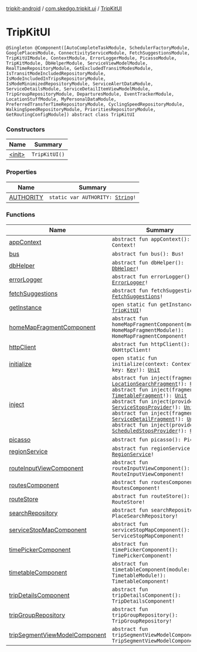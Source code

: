 [tripkit-android](../../index.md) / [com.skedgo.tripkit.ui](../index.md) / [TripKitUI](./index.md)

# TripKitUI

`@Singleton @Component([AutoCompleteTaskModule, SchedulerFactoryModule, GooglePlacesModule, ConnectivityServiceModule, FetchSuggestionsModule, TripKitUIModule, ContextModule, ErrorLoggerModule, PicassoModule, TripKitModule, DbHelperModule, ServiceViewModelModule, RealTimeRepositoryModule, GetExcludedTransitModesModule, IsTransitModeIncludedRepositoryModule, IsModeIncludedInTripsRepositoryModule, IsModeMinimizedRepositoryModule, ServiceAlertDataModule, ServiceDetailsModule, ServiceDetailItemViewModelModule, TripGroupRepositoryModule, DeparturesModule, EventTrackerModule, LocationStuffModule, MyPersonalDataModule, PreferredTransferTimeRepositoryModule, CyclingSpeedRepositoryModule, WalkingSpeedRepositoryModule, PrioritiesRepositoryModule, GetRoutingConfigModule]) abstract class TripKitUI`

### Constructors

| Name | Summary |
|---|---|
| [&lt;init&gt;](-init-.md) | `TripKitUI()` |

### Properties

| Name | Summary |
|---|---|
| [AUTHORITY](-a-u-t-h-o-r-i-t-y.md) | `static var AUTHORITY: `[`String`](https://kotlinlang.org/api/latest/jvm/stdlib/kotlin/-string/index.html)`!` |

### Functions

| Name | Summary |
|---|---|
| [appContext](app-context.md) | `abstract fun appContext(): Context!` |
| [bus](bus.md) | `abstract fun bus(): Bus!` |
| [dbHelper](db-helper.md) | `abstract fun dbHelper(): `[`DbHelper`](../../com.skedgo.tripkit.data.database/-db-helper/index.md)`!` |
| [errorLogger](error-logger.md) | `abstract fun errorLogger(): `[`ErrorLogger`](../../com.skedgo.tripkit.logging/-error-logger/index.md)`!` |
| [fetchSuggestions](fetch-suggestions.md) | `abstract fun fetchSuggestions(): `[`FetchSuggestions`](../../com.skedgo.tripkit.ui.search/-fetch-suggestions/index.md)`!` |
| [getInstance](get-instance.md) | `open static fun getInstance(): `[`TripKitUI`](./index.md)`!` |
| [homeMapFragmentComponent](home-map-fragment-component.md) | `abstract fun homeMapFragmentComponent(module: HomeMapFragmentModule!): HomeMapFragmentComponent!` |
| [httpClient](http-client.md) | `abstract fun httpClient(): OkHttpClient!` |
| [initialize](initialize.md) | `open static fun initialize(context: Context!, key: `[`Key`](../../com.skedgo.tripkit.configuration/-key/index.md)`!): `[`Unit`](https://kotlinlang.org/api/latest/jvm/stdlib/kotlin/-unit/index.html) |
| [inject](inject.md) | `abstract fun inject(fragment: `[`LocationSearchFragment`](../../com.skedgo.tripkit.ui.search/-location-search-fragment/index.md)`!): `[`Unit`](https://kotlinlang.org/api/latest/jvm/stdlib/kotlin/-unit/index.html)<br>`abstract fun inject(fragment: `[`TimetableFragment`](../../com.skedgo.tripkit.ui.timetables/-timetable-fragment/index.md)`!): `[`Unit`](https://kotlinlang.org/api/latest/jvm/stdlib/kotlin/-unit/index.html)<br>`abstract fun inject(provider: `[`ServiceStopsProvider`](../../com.skedgo.tripkit.ui.provider/-service-stops-provider/index.md)`!): `[`Unit`](https://kotlinlang.org/api/latest/jvm/stdlib/kotlin/-unit/index.html)<br>`abstract fun inject(fragment: `[`ServiceDetailFragment`](../../com.skedgo.tripkit.ui.servicedetail/-service-detail-fragment/index.md)`!): `[`Unit`](https://kotlinlang.org/api/latest/jvm/stdlib/kotlin/-unit/index.html)<br>`abstract fun inject(provider: `[`ScheduledStopsProvider`](../../com.skedgo.tripkit.ui.provider/-scheduled-stops-provider/index.md)`!): `[`Unit`](https://kotlinlang.org/api/latest/jvm/stdlib/kotlin/-unit/index.html) |
| [picasso](picasso.md) | `abstract fun picasso(): Picasso!` |
| [regionService](region-service.md) | `abstract fun regionService(): `[`RegionService`](../../com.skedgo.tripkit.data.regions/-region-service/index.md)`!` |
| [routeInputViewComponent](route-input-view-component.md) | `abstract fun routeInputViewComponent(): RouteInputViewComponent!` |
| [routesComponent](routes-component.md) | `abstract fun routesComponent(): RoutesComponent!` |
| [routeStore](route-store.md) | `abstract fun routeStore(): RouteStore!` |
| [searchRepository](search-repository.md) | `abstract fun searchRepository(): PlaceSearchRepository!` |
| [serviceStopMapComponent](service-stop-map-component.md) | `abstract fun serviceStopMapComponent(): ServiceStopMapComponent!` |
| [timePickerComponent](time-picker-component.md) | `abstract fun timePickerComponent(): TimePickerComponent!` |
| [timetableComponent](timetable-component.md) | `abstract fun timetableComponent(module: TimetableModule!): TimetableComponent!` |
| [tripDetailsComponent](trip-details-component.md) | `abstract fun tripDetailsComponent(): TripDetailsComponent!` |
| [tripGroupRepository](trip-group-repository.md) | `abstract fun tripGroupRepository(): TripGroupRepository!` |
| [tripSegmentViewModelComponent](trip-segment-view-model-component.md) | `abstract fun tripSegmentViewModelComponent(): TripSegmentViewModelComponent!` |
